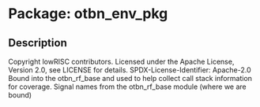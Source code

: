 # Package: otbn_env_pkg

## Description

Copyright lowRISC contributors.
 Licensed under the Apache License, Version 2.0, see LICENSE for details.
 SPDX-License-Identifier: Apache-2.0
 Bound into the otbn_rf_base and used to help collect call stack information for coverage.
 Signal names from the otbn_rf_base module (where we are bound)
 

